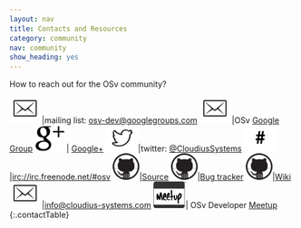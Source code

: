 ```yaml
---
layout: nav
title: Contacts and Resources
category: community
nav: community
show_heading: yes
---
```


How to reach out for the OSv community?

<!--more-->

![mailing list](images/envlope.jpg)|mailing list: [osv-dev@googlegroups.com](mailto:osv-dev@googlegroups.com)
![google group](images/envlope.jpg)|OSv [Google Group](https://groups.google.com/forum/#!forum/osv-dev)
![google plus](images/google-plus-icon-57x47.png) | [Google+](https://plus.google.com/+OsvIo/posts)
![twitter](images/birdy.jpg)|twitter: [@CloudiusSystems](http://twitter.com/CloudiusSystems)
![irc](images/semllcon.jpg)|[irc://irc.freenode.net/#osv](irc://irc.freenode.net/#osv)
![github source](images/github-57x47.png)|[Source](https://github.com/cloudius-systems/osv)
![github issues](images/github-57x47.png)|[Bug tracker](https://github.com/cloudius-systems/osv/issues)
![github wiki](images/github-57x47.png)|[Wiki](https://github.com/cloudius-systems/osv/wiki)
![mail to](images/envlope.jpg)|[info@cloudius-systems.com](mailto:info@cloudius-systems.com)
![meetup](images/meetup_57x47.png)| OSv Developer [Meetup](http://www.meetup.com/OSv-Developer-Meetup)
{:.contactTable}
